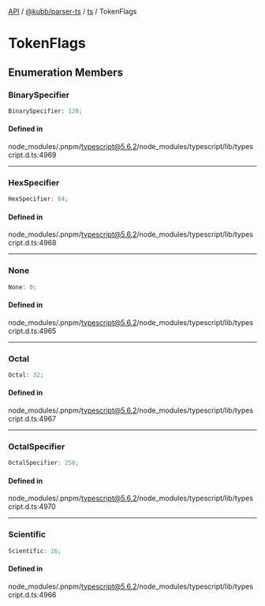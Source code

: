 [API](../../../../../packages.md) / [@kubb/parser-ts](../../../index.md) / [ts](../index.md) / TokenFlags

# TokenFlags

## Enumeration Members

### BinarySpecifier

```ts
BinarySpecifier: 128;
```

#### Defined in

node\_modules/.pnpm/typescript@5.6.2/node\_modules/typescript/lib/typescript.d.ts:4969

***

### HexSpecifier

```ts
HexSpecifier: 64;
```

#### Defined in

node\_modules/.pnpm/typescript@5.6.2/node\_modules/typescript/lib/typescript.d.ts:4968

***

### None

```ts
None: 0;
```

#### Defined in

node\_modules/.pnpm/typescript@5.6.2/node\_modules/typescript/lib/typescript.d.ts:4965

***

### Octal

```ts
Octal: 32;
```

#### Defined in

node\_modules/.pnpm/typescript@5.6.2/node\_modules/typescript/lib/typescript.d.ts:4967

***

### OctalSpecifier

```ts
OctalSpecifier: 256;
```

#### Defined in

node\_modules/.pnpm/typescript@5.6.2/node\_modules/typescript/lib/typescript.d.ts:4970

***

### Scientific

```ts
Scientific: 16;
```

#### Defined in

node\_modules/.pnpm/typescript@5.6.2/node\_modules/typescript/lib/typescript.d.ts:4966
